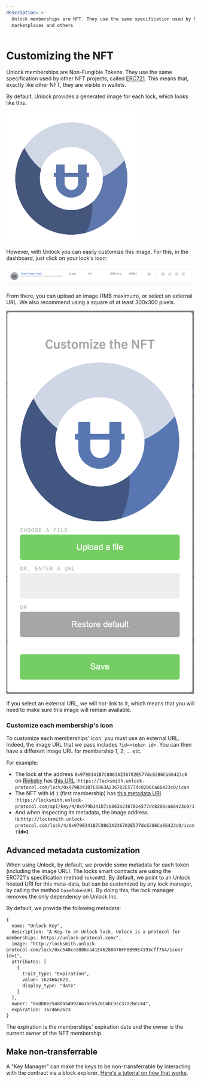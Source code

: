 ```yaml
---
description: >-
  Unlock memberships are NFT. They use the same specification used by NFT
  marketplaces and others
---
```


# Customizing the NFT

Unlock memberships are Non-Fungible Tokens. They use the same specification used by other NFT projects, called [ERC721](http://erc721.org). This means that, exactly like other NFT, they are visible in wallets.

By default, Unlock provides a generated image for each lock, which looks like this:

![Example of generate logo image](../.gitbook/assets/logo-example.png)

However, with Unlock you can easily customize this image. For this, in the dashboard, just click on your lock's icon:

![When hovered, you can click the camera to customize the image](../.gitbook/assets/image-lock-dashboard.png)

From there, you can upload an image (1MB maximum), or select an external URL. We also recommend using a square of at least 300x300 pixels.

![](../.gitbook/assets/image23.png)

If you select an external URL, we will hot-link to it, which means that you will need to make sure this image will remain available.

### Customize each membership's icon

To customize each memberships' icon, you must use an external URL. Indeed, the image URL that we pass includes `?id=<token id>`. You can then have a different image URL for membership 1, 2, ... etc.

For example:

- The lock at the address `0x979B341B7C8863A236702E577dc8286Ca66423c0` on [Rinkeby](https://rinkeby.etherscan.io/address/0x979B341B7C8863A236702E577dc8286Ca66423c0) has [this URL](https://locksmith.unlock-protocol.com/lock/0x979B341B7C8863A236702E577dc8286Ca66423c0/icon) :`https://locksmith.unlock-protocol.com/lock/0x979B341B7C8863A236702E577dc8286Ca66423c0/icon`
- The NFT with id `1` (first membership) has [this metadata URI](https://rinkeby.locksmith.unlock-protocol.com/api/key/0x979b341b7c8863a236702e577dc8286ca66423c0/1) :`https://locksmith.unlock-protocol.com/api/key/4/0x979b341b7c8863a236702e577dc8286ca66423c0/1`
- And when inspecting its metadata, the image address is:`http://locksmith.unlock-protocol.com/lock/4/0x979B341B7C8863A236702E577dc8286Ca66423c0/icon`**`?id=1`**

## Advanced metadata customization

When using Unlock, by default, we provide some metadata for each token (including the image URL). The locks smart contracts are using the ERC721's specification method `tokenURI`. By default, we point to an Unlock hosted URI for this meta-data, but can be customized by any lock manager, by calling the method `baseTokenURI`. By doing this, the lock manager removes the only dependency on Unlock Inc.

By default, we provide the following metadata:

```
{
  name: "Unlock Key",
  description: "A Key to an Unlock lock. Unlock is a protocol for memberships. https://unlock-protocol.com/",
  image: "http://locksmith.unlock-protocol.com/lock/0xc540ced80Bea41E46280476FF8B99E4193cff754/icon?id=1",
  attributes: [
    {
      trait_type: "Expiration",
      value: 1624662623,
      display_type: "date"
    }
  ],
  owner: "0xDD8e2548da5A992A63aE5520C6bC92c37a2Bcc44",
  expiration: 1624662623
}
```

The expiration is the memberships' expiration date and the owner is the current owner of the NFT membership.

## Make non-transferrable

A "Key Manager" can make the keys to be non-transferrable by interacting with the contract via a block explorer. [Here's a tutorial on how that works](https://docs.unlock-protocol.com/creators/tutorials-1/how-to-make-keys-non-transferrable).
